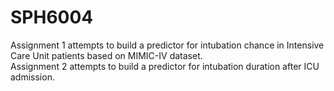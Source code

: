 # SPH6004
Assignment 1 attempts to build a predictor for intubation chance in Intensive Care Unit patients based on MIMIC-IV dataset.<br>
Assignment 2 attempts to build a predictor for intubation duration after ICU admission.

